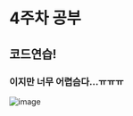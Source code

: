 # 4주차 공부
## 코드연습!
### 이지만 너무 어렵슴다...ㅠㅠㅠ
![image](https://user-images.githubusercontent.com/80961348/126902351-3fb76529-eb53-4e60-857b-38435e3a9282.png)
